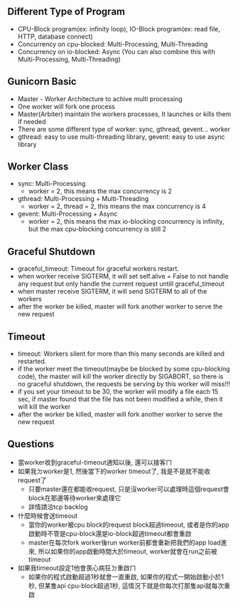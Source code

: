 ## Different Type of Program
* CPU-Block program(ex: infinity loop), IO-Block program(ex: read file, HTTP, database connect)
* Concurrency on cpu-blocked: Multi-Processing, Multi-Threading
* Concurrency on io-blocked: Async (You can also combine this with Multi-Processing, Multi-Threading)

## Gunicorn Basic
* Master - Worker Architecture to achive multi processing
* One worker will fork one process
* Master(Arbiter) maintain the workers processes, It launches or kills them if needed
* There are some different type of worker: sync, gthread, gevent... worker
* gthread: easy to use multi-threading library, gevent: easy to use async library

## Worker Class
* sync: Multi-Processing
    + worker = 2, this means the max concurrency is 2
* gthread: Multi-Processing + Multi-Threading
    + worker = 2, thread = 2, this means the max concurrency is 4
* gevent: Multi-Processing + Async
    + worker = 2, this means the max io-blocking concurrency is infinity, but the max cpu-blocking concurrency is still 2

## Graceful Shutdown
* graceful_timeout: Timeout for graceful workers restart.
* when worker receive SIGTERM, it will set self.alive = False to not handle any request but only handle the current request untill graceful_timeout
* when master receive SIGTERM, it will send SIGTERM to all of the workers
* after the worker be killed, master will fork another worker to serve the new request

## Timeout
* timeout: Workers silent for more than this many seconds are killed and restarted.
* if the worker meet the timeout(maybe be blocked by some cpu-blocking code), the master will kill the worker directly by SIGABORT, so there is no graceful shutdown, the requests be serving by this worker will miss!!!
* if you set your timeout to be 30, the worker will modify a file each 15 sec, if master found that the file has not been modified a while, then it will kill the worker
* after the worker be killed, master will fork another worker to serve the new request

## Questions
* 當worker收到graceful-timeout通知以後, 還可以接客ㄇ
* 如果我ㄉworker是1, 然後當下的worker timeout了, 我是不是就不能收request了
    + 只要master還在都能收request, 只是沒worker可以處理時這個request會block在那邊等待worker來處理它
    + 詳情請洽tcp backlog
* 什麼時候會送timeout
    + 當你的worker被cpu block的request block超過timeout, 或者是你的app啟動時不管是cpu-block還是io-block超過timeout都會重啟
    + master在每次fork worker後run worker前都會重新把我們的app load進來, 所以如果你的app啟動時間大於timeout, worker就會在run之前被timeout
* 如果我timeout設定1他會喪心病狂ㄉ重啟ㄇ
    + 如果你的程式啟動超過1秒就會一直重啟, 如果你的程式一開始啟動小於1秒, 但某隻api cpu-block超過1秒, 這情況下就是你每次打那隻api就每次重啟
